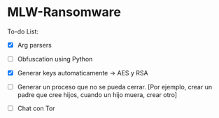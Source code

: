 # MLW-Ransomware
To-do List:
- [x] Arg parsers
- [ ] Obfuscation using Python
- [x] Generar keys automaticamente -> AES y RSA 
- [ ] Generar un proceso que no se pueda cerrar. [Por ejemplo, crear un padre que cree hijos, cuando un hijo muera, crear otro]
- [ ] Chat con Tor 


